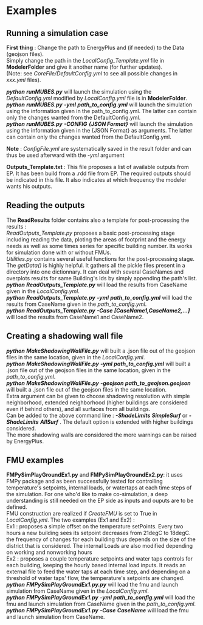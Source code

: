 # Examples

## Running a simulation case
__First__ __thing__ : Change the path to EnergyPlus and (if needed) to the Data (geojson files).  
Simply change the path in the *LocalConfig_Template.yml* file in __ModelerFolder__ and give it another name (for further updates).  
(Note: see *CoreFile/DefaultConfig.yml* to see all possible changes in  *xxx.yml* files).  

*__python__ __runMUBES.py__* will launch the simulation using the *DefaultConfig.yml* modified by *LocalConfig.yml* file is in __ModelerFolder__.   
*__python__ __runMUBES.py__ __-yml__ __path_to_config.yml__* will launch the simulation using the information given in the path_to_config.yml. The latter can contain only the changes wanted from the DefaultConfig.yml.  
*__python__ __runMUBES.py__ __-CONFIG__ __{JSON Format}__* will launch the simulation using the information given in the {JSON Format} as arguments. The latter can contain only the changes wanted from the DefaultConfig.yml.  

__Note__ : *ConfigFile.yml* are systematically saved in the result folder and can thus be used afterward with the *-yml* argument

__Outputs_Template.txt__ : This file proposes a list of available outputs from EP. It has been build from a .rdd file from EP. The required outputs should be indicated in this file. It also indicates at which frequency the modeler wants his outputs.

## Reading the outputs  
The __ReadResults__ folder contains also a template for post-processing the results :  
*ReadOutputs_Template.py* proposes a basic post-processing stage including reading the data, ploting the areas of footprint and the energy needs as well as some times series for specific building number. Its works for simulation done with or without FMUs.  
*Utilities.py* contains several useful functions for the post-processing stage. The *getData()* is highly helpful. It gathers all the pickle files present in a directory into one dictionnary. It can deal with several CaseNames and overplots results for same Building's Ids by simply appending the path's list.   
*__python__ __ReadOutputs_Template.py__* will load the results from CaseName given in the *LocalConfig.yml*.  
*__python__ __ReadOutputs_Template.py__ __-yml__ __path_to_config.yml__* will load the results from CaseName given in the *path_to_config.yml*.  
*__python__ __ReadOutputs_Template.py__ __-Case__ __[CaseName1,CaseName2,...]__* will load the results from CaseName1 and CaseName2.  

## Creating a shadowing wall file
*__python__ __MakeShadowingWallFile.py__* will built a .json file out of the geojson files in the same location, given in the *LocalConfig.yml*.  
*__python__ __MakeShadowingWallFile.py__ __-yml__ __path_to_config.yml__* will built a .json file out of the geojson files in the same location, given in the *path_to_config.yml*.  
*__python__ __MakeShadowingWallFile.py__ __-geojson__ __path_to_geojson.geojson__* will built a .json file out of the geojson files in the same location.  
Extra argument can be given to choose shadowing resolution with simple neighborhood, extended neighborhood (higher buildings are considered even if behind others), and all surfaces from all buildings.  
Can be added to the above command line :  *__-ShadeLimits__ __SimpleSurf__* or *__-ShadeLimits__ __AllSurf__* .  The default option is extended with higher buildings considered.  
The more shadowing walls are considered the more warnings can be raised by EnergyPlus.  

## FMU examples
__FMPySimPlayGroundEx1.py__ and __FMPySimPlayGroundEx2.py__: it uses FMPy package and as been successfully tested for controlling temperature's setpoints, internal loads, or watertaps at each time steps of the simulation. For one who'd like to make co-simulation, a deep understanding is still needed on the EP side as inputs and ouputs are to be defined.  
FMU construction are realized if *CreateFMU* is set to True in *LocalConfig.yml*. 
The two examples (Ex1 and Ex2) :  
Ex1 : proposes a simple offset on the temperature setPoints. Every two hours a new building sees its setpoint decreases from 21degC to 18degC. the frequency of changes for each building thus depends on the size of the district that is considered. The internal Loads are also modified depending on working and nonworking hours  
Ex2 : proposes a couple temperature setpoints and water taps controls for each building, keeping the hourly based internal load inputs. It reads an external file to feed the water taps at each time step, and depending on a threshold of water taps' flow, the temperature's setpoints are changed.  
*__python__ __FMPySimPlayGroundEx1.py.py__* will load the fmu and launch simulation from CaseName given in the *LocalConfig.yml*.  
*__python__ __FMPySimPlayGroundEx1.py__ __-yml__ __path_to_config.yml__* will load the fmu and launch simulation from CaseName given in the *path_to_config.yml*.  
*__python__ __FMPySimPlayGroundEx1.py__ __-Case__ __CaseName__* will load the fmu and launch simulation from CaseName.  

